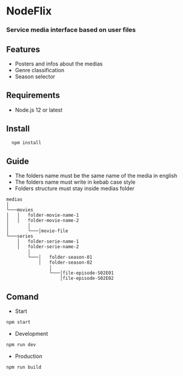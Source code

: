 # NodeFlix
 ### Service media interface based on user files

##  Features
* Posters and infos about the medias
* Genre classification
* Season selector

## Requirements
* Node.js 12 or latest
## Install
```bash
  npm install
```
## Guide

* The folders name must be the same name of the media in english
* The folders name must write in kebab case style
* Folders structure must stay inside medias folder
```
medias 
│
└───movies
│   │   folder-movie-name-1
│   │   folder-movie-name-2
│       │
│       └───│movie-file
└───series
    │   folder-serie-name-1
    │   folder-serie-name-2
        │
        └───│   folder-season-01
            │   folder-season-02
                │
                └───│file-episode-S02E01
                    │file-episode-S02E02
```
## Comand
- Start
```bash
npm start
```
- Development
```bash
npm run dev
```
- Production
```bash
npm run build
```